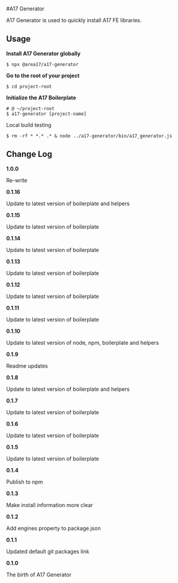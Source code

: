 #A17 Generator

A17 Generator is used to quickly install A17 FE libraries.


## Usage

**Install A17 Generator globally**

  ```shell
  $ npx @area17/a17-generator
  ```

**Go to the root of your project**

  ```shell
  $ cd project-root
  ```

**Initialize the A17 Boilerplate**

  ```shell
  # @ ~/project-root
  $ a17-generator [project-name]
  ```


Local build testing

```shell
$ rm -rf * *.* .* & node ../a17-generator/bin/a17_generator.js
```

## Change Log

**1.0.0**

Re-write

**0.1.16**

Update to latest version of boilerplate and helpers

**0.1.15**

Update to latest version of boilerplate

**0.1.14**

Update to latest version of boilerplate

**0.1.13**

Update to latest version of boilerplate

**0.1.12**

Update to latest version of boilerplate

**0.1.11**

Update to latest version of boilerplate

**0.1.10**

Update to latest version of node, npm, boilerplate and helpers

**0.1.9**

Readme updates

**0.1.8**

Update to latest version of boilerplate and helpers

**0.1.7**

Update to latest version of boilerplate

**0.1.6**

Update to latest version of boilerplate

**0.1.5**

Update to latest version of boilerplate

**0.1.4**

Publish to npm

**0.1.3**

Make install information more clear

**0.1.2**

Add engines property to package.json

**0.1.1**

Updated default git packages link

**0.1.0**

The birth of A17 Generator
